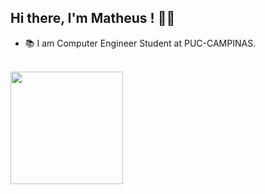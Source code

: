 ## Hi there, I'm Matheus ! 👨‍💻

- 📚 I am Computer Engineer Student at PUC-CAMPINAS.


<br />

  <img height="180em" src="https://github-readme-stats.vercel.app/api/top-langs/?username=MatheusAGomes&layout=compact&langs_count=7&theme=dark"/>

